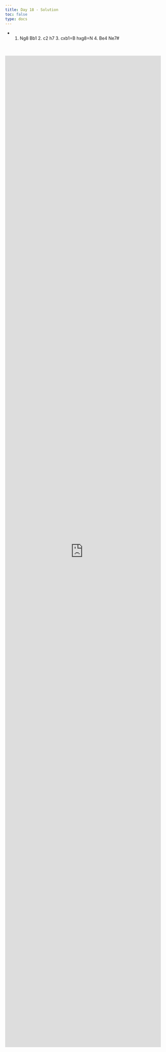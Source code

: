 ```yaml
---
title: Day 18 - Solution
toc: false
type: docs
---
```


- 1. Ng8 Bb1 2. c2 h7 3. cxb1=B hxg8=N 4. Be4 Ne7#



<br>
<br>
<iframe 
    style="width: 100%; height: 80vh;" 
    src="https://lichess.org/study/embed/PrONOirR/bWxo5dlD" 
    frameborder="0">
</iframe> 
